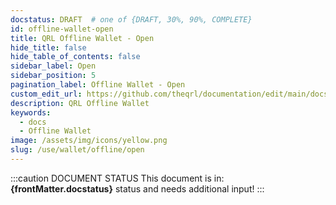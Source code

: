 ```yaml
---
docstatus: DRAFT  # one of {DRAFT, 30%, 90%, COMPLETE}
id: offline-wallet-open
title: QRL Offline Wallet - Open
hide_title: false
hide_table_of_contents: false
sidebar_label: Open
sidebar_position: 5
pagination_label: Offline Wallet - Open
custom_edit_url: https://github.com/theqrl/documentation/edit/main/docs/
description: QRL Offline Wallet
keywords:
  - docs
  - Offline Wallet
image: /assets/img/icons/yellow.png
slug: /use/wallet/offline/open
---
```


:::caution DOCUMENT STATUS 
<span>This document is in: <b>{frontMatter.docstatus}</b> status and needs additional input!</span>
:::